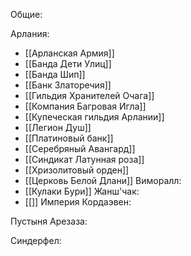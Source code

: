 Общие:

Арлания: 
* [[Арланская Армия]]
* [[Банда Дети Улиц]]
* [[Банда Шип]]
* [[Банк Златоречия]]
* [[Гильдия Хранителей Очага]]
* [[Компания Багровая Игла]]
* [[Купеческая гильдия Арлании]]
* [[Легион Душ]]
* [[Платиновый банк]]
* [[Серебряный Авангард]]
* [[Синдикат Латунная роза]]
* [[Хризолитовый орден]]
* [[Церковь Белой Длани]]
Виморалл:
* [[Кулаки Бури]]
Жанш'чак:
* [[]]
Империя Кордаэвен:

Пустыня Арезаза:

Синдерфел:
